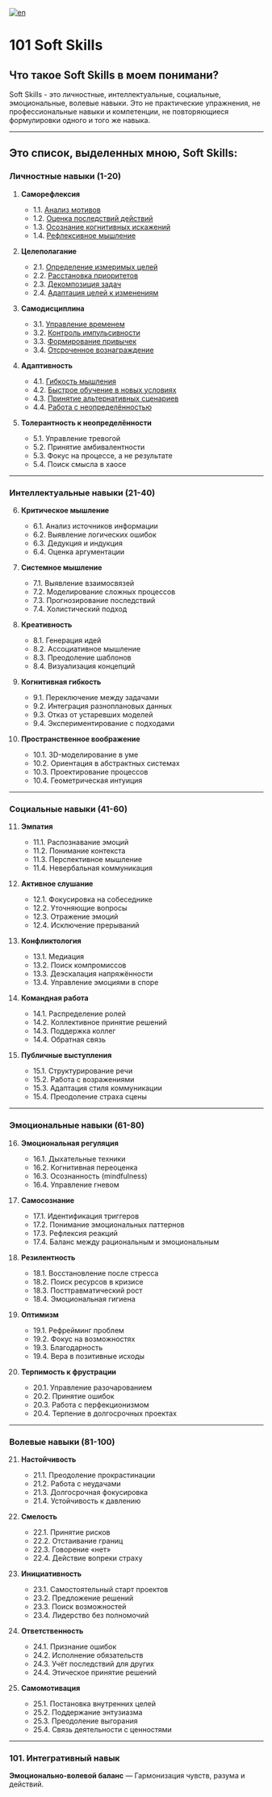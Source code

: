 [![en](https://img.shields.io/badge/lang-en-red.svg)](https://github.com/ON8RU/101-soft-skills/blob/main/README.en.md)

# 101 Soft Skills


## Что такое Soft Skills  в моем понимани?

Soft Skills - это личностные, интеллектуальные, социальные, эмоциональные, волевые навыки. Это не практические упражнения, не профессиональные навыки и компетенции, не повторяющиеся формулировки одного и того же навыка.

---

## Это список, выделенных мною, Soft Skills:

### **Личностные навыки (1-20)**  
1. **Саморефлексия**  
   - 1.1. [Анализ мотивов](https://github.com/ON8RU/101-soft-skills/blob/main/RU%2F1.%20Self-Reflection%2F1.1.%20Analysis%20of%20Motives.md)
   - 1.2. [Оценка последствий действий](https://github.com/ON8RU/101-soft-skills/blob/main/RU%2F1.%20Self-Reflection%2F1.2.%20Evaluation%20of%20Action%20Consequences.md)
   - 1.3. [Осознание когнитивных искажений](https://github.com/ON8RU/101-soft-skills/blob/main/RU%2F1.%20Self-Reflection%2F1.3.%20Awareness%20of%20Cognitive%20Biases.md)
   - 1.4. [Рефлексивное мышление](https://github.com/ON8RU/101-soft-skills/blob/main/RU%2F1.%20Self-Reflection%2F1.4.%20Reflective%20Thinking.md)

2. **Целеполагание**  
   - 2.1. [Определение измеримых целей](https://github.com/ON8RU/101-soft-skills/blob/main/RU%2F2.%20Goal-Setting%2F2.1.%20Defining%20Measurable%20Goals.md)  
   - 2.2. [Расстановка приоритетов](https://github.com/ON8RU/101-soft-skills/blob/main/RU%2F2.%20Goal-Setting%2F2.2.%20Prioritization.md)  
   - 2.3. [Декомпозиция задач](https://github.com/ON8RU/101-soft-skills/blob/main/RU%2F2.%20Goal-Setting%2F2.3.%20Task%20Decomposition.md)  
   - 2.4. [Адаптация целей к изменениям](https://github.com/ON8RU/101-soft-skills/blob/main/RU%2F2.%20Goal-Setting%2F2.4.%20Adapting%20Goals%20to%20Changes.md)  

3. **Самодисциплина**  
   - 3.1. [Управление временем](https://github.com/ON8RU/101-soft-skills/blob/main/RU%2F3.%20Self-Discipline%2F3.1.%20Time%20Management.md)  
   - 3.2. [Контроль импульсивности](https://github.com/ON8RU/101-soft-skills/blob/main/RU%2F3.%20Self-Discipline%2F3.2.%20Impulse%20Control.md)  
   - 3.3. [Формирование привычек](https://github.com/ON8RU/101-soft-skills/blob/main/RU%2F3.%20Self-Discipline%2F3.3.%20Habit%20Formation.md)  
   - 3.4. [Отсроченное вознаграждение](https://github.com/ON8RU/101-soft-skills/blob/main/RU%2F3.%20Self-Discipline%2F3.4.%20Delayed%20Gratification.md)  

4. **Адаптивность**  
   - 4.1. [Гибкость мышления](https://github.com/ON8RU/101-soft-skills/blob/main/RU%2F4.%20Adaptability%2F4.1.%20Mental%20Flexibility.md)  
   - 4.2. [Быстрое обучение в новых условиях](https://github.com/ON8RU/101-soft-skills/blob/main/RU%2F4.%20Adaptability%2F4.2.%20Rapid%20Learning%20in%20New%20Environments.md)  
   - 4.3. [Принятие альтернативных сценариев](https://github.com/ON8RU/101-soft-skills/blob/main/RU%2F4.%20Adaptability%2F4.3.%20Acceptance%20of%20Alternative%20Scenarios.md)  
   - 4.4. [Работа с неопределённостью](https://github.com/ON8RU/101-soft-skills/blob/main/RU%2F4.%20Adaptability%2F4.4.%20Navigating%20Uncertainty.md)  

5. **Толерантность к неопределённости**  
   - 5.1. Управление тревогой  
   - 5.2. Принятие амбивалентности  
   - 5.3. Фокус на процессе, а не результате  
   - 5.4. Поиск смысла в хаосе  

---

### **Интеллектуальные навыки (21-40)**  
6. **Критическое мышление**  
   - 6.1. Анализ источников информации  
   - 6.2. Выявление логических ошибок  
   - 6.3. Дедукция и индукция  
   - 6.4. Оценка аргументации  

7. **Системное мышление**  
   - 7.1. Выявление взаимосвязей  
   - 7.2. Моделирование сложных процессов  
   - 7.3. Прогнозирование последствий  
   - 7.4. Холистический подход  

8. **Креативность**  
   - 8.1. Генерация идей  
   - 8.2. Ассоциативное мышление  
   - 8.3. Преодоление шаблонов  
   - 8.4. Визуализация концепций  

9. **Когнитивная гибкость**  
   - 9.1. Переключение между задачами  
   - 9.2. Интеграция разноплановых данных  
   - 9.3. Отказ от устаревших моделей  
   - 9.4. Экспериментирование с подходами  

10. **Пространственное воображение**  
    - 10.1. 3D-моделирование в уме  
    - 10.2. Ориентация в абстрактных системах  
    - 10.3. Проектирование процессов  
    - 10.4. Геометрическая интуиция  

---

### **Социальные навыки (41-60)**  
11. **Эмпатия**  
    - 11.1. Распознавание эмоций  
    - 11.2. Понимание контекста  
    - 11.3. Перспективное мышление  
    - 11.4. Невербальная коммуникация  

12. **Активное слушание**  
    - 12.1. Фокусировка на собеседнике  
    - 12.2. Уточняющие вопросы  
    - 12.3. Отражение эмоций  
    - 12.4. Исключение прерываний  

13. **Конфликтология**  
    - 13.1. Медиация  
    - 13.2. Поиск компромиссов  
    - 13.3. Деэскалация напряжённости  
    - 13.4. Управление эмоциями в споре  

14. **Командная работа**  
    - 14.1. Распределение ролей  
    - 14.2. Коллективное принятие решений  
    - 14.3. Поддержка коллег  
    - 14.4. Обратная связь  

15. **Публичные выступления**  
    - 15.1. Структурирование речи  
    - 15.2. Работа с возражениями  
    - 15.3. Адаптация стиля коммуникации  
    - 15.4. Преодоление страха сцены  

---

### **Эмоциональные навыки (61-80)**  
16. **Эмоциональная регуляция**  
    - 16.1. Дыхательные техники  
    - 16.2. Когнитивная переоценка  
    - 16.3. Осознанность (mindfulness)  
    - 16.4. Управление гневом  

17. **Самосознание**  
    - 17.1. Идентификация триггеров  
    - 17.2. Понимание эмоциональных паттернов  
    - 17.3. Рефлексия реакций  
    - 17.4. Баланс между рациональным и эмоциональным  

18. **Резилентность**  
    - 18.1. Восстановление после стресса  
    - 18.2. Поиск ресурсов в кризисе  
    - 18.3. Посттравматический рост  
    - 18.4. Эмоциональная гигиена  

19. **Оптимизм**  
    - 19.1. Рефрейминг проблем  
    - 19.2. Фокус на возможностях  
    - 19.3. Благодарность  
    - 19.4. Вера в позитивные исходы  

20. **Терпимость к фрустрации**  
    - 20.1. Управление разочарованием  
    - 20.2. Принятие ошибок  
    - 20.3. Работа с перфекционизмом  
    - 20.4. Терпение в долгосрочных проектах  

---

### **Волевые навыки (81-100)**  
21. **Настойчивость**  
    - 21.1. Преодоление прокрастинации  
    - 21.2. Работа с неудачами  
    - 21.3. Долгосрочная фокусировка  
    - 21.4. Устойчивость к давлению  

22. **Смелость**  
    - 22.1. Принятие рисков  
    - 22.2. Отстаивание границ  
    - 22.3. Говорение «нет»  
    - 22.4. Действие вопреки страху  

23. **Инициативность**  
    - 23.1. Самостоятельный старт проектов  
    - 23.2. Предложение решений  
    - 23.3. Поиск возможностей  
    - 23.4. Лидерство без полномочий  

24. **Ответственность**  
    - 24.1. Признание ошибок  
    - 24.2. Исполнение обязательств  
    - 24.3. Учёт последствий для других  
    - 24.4. Этическое принятие решений  

25. **Самомотивация**  
    - 25.1. Постановка внутренних целей  
    - 25.2. Поддержание энтузиазма  
    - 25.3. Преодоление выгорания  
    - 25.4. Связь деятельности с ценностями  

---

### **101. Интегративный навык**  
**Эмоционально-волевой баланс** — Гармонизация чувств, разума и действий.